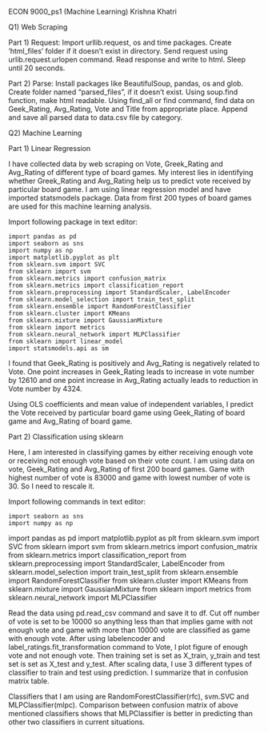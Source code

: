 
ECON 9000_ps1 (Machine Learning)                                     Krishna Khatri

Q1) Web Scraping 
 
Part 1) Request:
Import urllib.request, os and time packages. 
Create ‘html_files’ folder if it doesn’t exist in directory.
Send request using urlib.request.urlopen command.
Read response and write to html.
Sleep until 20 seconds.



Part 2) Parse:
Install packages like BeautifulSoup, pandas, os and glob.
Create folder named “parsed_files”, if it doesn’t exist.
Using soup.find function, make html readable.
Using find_all or find command, find data on Geek_Rating, Avg_Rating, Vote and Title from appropriate place.
Append and save all parsed data to data.csv file by category. 

Q2) Machine Learning

Part 1) Linear Regression 

I have collected data by web scraping on Vote, Greek_Rating and Avg_Rating of different type of board games. My interest lies in identifying whether Greek_Rating and Avg_Rating help us to predict vote received by particular board game. I am using linear regression model and have imported statsmodels package. Data from first 200 types of board games are used for this machine learning analysis.

Import following package in text editor:

	import pandas as pd 
	import seaborn as sns
	import numpy as np
	import matplotlib.pyplot as plt
	from sklearn.svm import SVC
	from sklearn import svm
	from sklearn.metrics import confusion_matrix 
	from sklearn.metrics import classification_report
	from sklearn.preprocessing import StandardScaler, LabelEncoder 
	from sklearn.model_selection import train_test_split
	from sklearn.ensemble import RandomForestClassifier
	from sklearn.cluster import KMeans
	from sklearn.mixture import GaussianMixture
	from sklearn import metrics
	from sklearn.neural_network import MLPClassifier
	from sklearn import linear_model
	import statsmodels.api as sm

I found that Geek_Rating is positively and Avg_Rating is negatively related to Vote. One point increases in Geek_Rating leads to increase in vote number by 12610 and one point increase in Avg_Rating actually leads to reduction in Vote number by 4324. 
 
Using OLS coefficients and mean value of independent variables, I predict the Vote received by particular board game using Geek_Rating of board game and Avg_Rating of board game. 

Part 2) Classification using sklearn

Here, I am interested in classifying games by either receiving enough vote or receiving not enough vote based on their vote count. I am using data on vote, Geek_Rating and Avg_Rating of first 200 board games. Game with highest number of vote is 83000 and game with lowest number of vote is 30. So I need to rescale it. 

Import following commands in text editor:
    
                       
	import seaborn as sns
	import numpy as np
import pandas as pd
	import matplotlib.pyplot as plt
	from sklearn.svm import SVC
	from sklearn import svm
	from sklearn.metrics import confusion_matrix 
	from sklearn.metrics import classification_report
	from sklearn.preprocessing import StandardScaler, LabelEncoder 
	from sklearn.model_selection import train_test_split
	from sklearn.ensemble import RandomForestClassifier
	from sklearn.cluster import KMeans
	from sklearn.mixture import GaussianMixture
	from sklearn import metrics
	from sklearn.neural_network import MLPClassifier

Read the data using pd.read_csv command and save it to df.  Cut off number of vote is set to be 10000 so anything less than that implies game with not enough vote and game with more than 10000 vote are classified as game with enough vote. After using labelencoder and label_ratings.fit_transformation command to Vote, I plot figure of enough vote and not enough vote. 
Then training set is set as X_train, y_train and test set is set as X_test and y_test. After scaling data, I use 3 different types of classifier to train and test using prediction. I summarize that in confusion matrix table. 

Classifiers that I am using are RandomForestClassifier(rfc), svm.SVC and MLPClassifier(mlpc). Comparison between confusion matrix of above mentioned classifiers shows that  MLPClassifier is better in predicting than other two classifiers in current situations.
